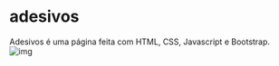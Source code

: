 # adesivos
Adesivos é uma página feita com HTML, CSS, Javascript e Bootstrap.
![img](https://user-images.githubusercontent.com/91914773/158275858-875e5af9-3094-499a-9a9f-ae582980916e.JPG)
